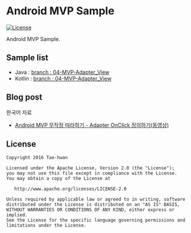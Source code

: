# Android MVP Sample

[![License](https://img.shields.io/hexpm/l/plug.svg)]()

Android MVP Sample.

## Sample list

- Java : [branch : 04-MVP-Adapter_View](https://github.com/taehwandev/AndroidMVPSample/tree/04-MVP-Adapter_View/app_java)
- Kotlin : [branch : 04-MVP-Adapter_View](https://github.com/taehwandev/AndroidMVPSample/tree/04-MVP-Adapter_View/app_kotlin)

## Blog post

한국어 자료
- [Android MVP 무작정 따라하기 - Adapter OnClick 정의하기(동영상)](http://thdev.tech/androiddev/2016/12/27/Android-MVP-Four-Three.html)

## License

```
Copyright 2016 Tae-hwan

Licensed under the Apache License, Version 2.0 (the "License");
you may not use this file except in compliance with the License.
You may obtain a copy of the License at

   http://www.apache.org/licenses/LICENSE-2.0

Unless required by applicable law or agreed to in writing, software
distributed under the License is distributed on an "AS IS" BASIS,
WITHOUT WARRANTIES OR CONDITIONS OF ANY KIND, either express or implied.
See the License for the specific language governing permissions and
limitations under the License.
```
